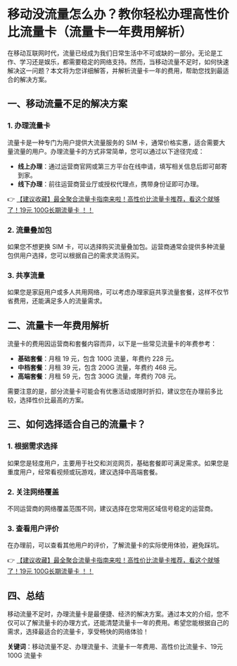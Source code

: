 # 移动没流量怎么办？教你轻松办理高性价比流量卡（流量卡一年费用解析）

在移动互联网时代，流量已经成为我们日常生活中不可或缺的一部分。无论是工作、学习还是娱乐，都需要稳定的网络支持。然而，当移动流量不足时，如何快速解决这一问题？本文将为您详细解答，并解析流量卡一年的费用，帮助您找到最适合的解决方案。

## 一、移动流量不足的解决方案

### 1. 办理流量卡
流量卡是一种专门为用户提供大流量服务的 SIM 卡，通常价格实惠，适合需要大量流量的用户。办理流量卡的方式非常简单，您可以通过以下途径完成：
- **线上办理**：通过运营商官网或第三方平台在线申请，填写相关信息后即可邮寄到家。
- **线下办理**：前往运营商营业厅或授权代理点，携带身份证即可办理。

👉 [【建议收藏】最全聚合流量卡指南来啦！高性价比流量卡推荐，看这个就够了！19元 100G长期流量卡 ！！](https://bit.ly/Liuliangka)

### 2. 流量叠加包
如果您不想更换 SIM 卡，可以选择购买流量叠加包。运营商通常会提供多种流量包供用户选择，您可以根据自己的需求灵活购买。

### 3. 共享流量
如果您是家庭用户或多人共用网络，可以考虑办理家庭共享流量套餐，这样不仅节省费用，还能满足多人的流量需求。

## 二、流量卡一年费用解析

流量卡的费用因运营商和套餐内容而异，以下是一些常见流量卡的年费参考：
- **基础套餐**：月租 19 元，包含 100G 流量，年费约 228 元。
- **中档套餐**：月租 39 元，包含 200G 流量，年费约 468 元。
- **高端套餐**：月租 59 元，包含 300G 流量，年费约 708 元。

需要注意的是，部分流量卡可能会有优惠活动或限时折扣，建议您在办理前多比较，选择性价比最高的方案。

## 三、如何选择适合自己的流量卡？

### 1. 根据需求选择
如果您是轻度用户，主要用于社交和浏览网页，基础套餐即可满足需求。如果您是重度用户，经常看视频或玩游戏，建议选择中高端套餐。

### 2. 关注网络覆盖
不同运营商的网络覆盖范围不同，建议选择在您常用区域信号稳定的运营商。

### 3. 查看用户评价
在办理前，可以查看其他用户的评价，了解流量卡的实际使用体验，避免踩坑。

👉 [【建议收藏】最全聚合流量卡指南来啦！高性价比流量卡推荐，看这个就够了！19元 100G长期流量卡 ！！](https://bit.ly/Liuliangka)

## 四、总结

移动流量不足时，办理流量卡是最便捷、经济的解决方案。通过本文的介绍，您不仅可以了解流量卡的办理方式，还能清楚流量卡一年的费用。希望您能根据自己的需求，选择最适合的流量卡，享受畅快的网络体验！

**关键词**：移动流量不足、办理流量卡、流量卡一年费用、高性价比流量卡、19元 100G 流量卡